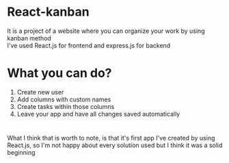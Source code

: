 # React-kanban
It is a project of a website where you can organize your work by using kanban method <br>
I've used React.js for frontend and express.js for backend

# 
# What you can do?
1. Create new user
2. Add columns with custom names
3. Create tasks within those columns
4. Leave your app and have all changes saved automatically
# 
What I think that is worth to note, is that it's first app I've created by using React.js, so I'm not happy about every solution used but I think it was a solid beginning
